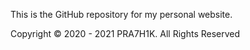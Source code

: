 This is the GitHub repository for my personal website.

Copyright © 2020 - 2021 PRA7H1K. All Rights Reserved
